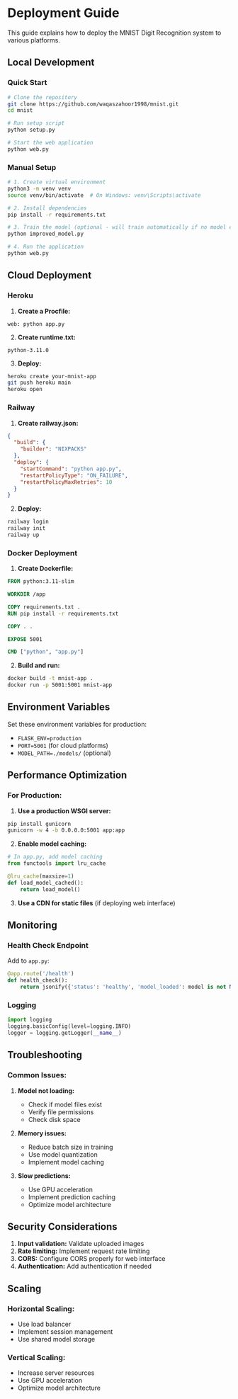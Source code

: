 # Deployment Guide

This guide explains how to deploy the MNIST Digit Recognition system to various platforms.

## Local Development

### Quick Start
```bash
# Clone the repository
git clone https://github.com/waqaszahoor1998/mnist.git
cd mnist

# Run setup script
python setup.py

# Start the web application
python web.py
```

### Manual Setup
```bash
# 1. Create virtual environment
python3 -m venv venv
source venv/bin/activate  # On Windows: venv\Scripts\activate

# 2. Install dependencies
pip install -r requirements.txt

# 3. Train the model (optional - will train automatically if no model exists)
python improved_model.py

# 4. Run the application
python web.py
```

## Cloud Deployment

### Heroku

1. **Create a Procfile:**
```
web: python app.py
```

2. **Create runtime.txt:**
```
python-3.11.0
```

3. **Deploy:**
```bash
heroku create your-mnist-app
git push heroku main
heroku open
```

### Railway

1. **Create railway.json:**
```json
{
  "build": {
    "builder": "NIXPACKS"
  },
  "deploy": {
    "startCommand": "python app.py",
    "restartPolicyType": "ON_FAILURE",
    "restartPolicyMaxRetries": 10
  }
}
```

2. **Deploy:**
```bash
railway login
railway init
railway up
```

### Docker Deployment

1. **Create Dockerfile:**
```dockerfile
FROM python:3.11-slim

WORKDIR /app

COPY requirements.txt .
RUN pip install -r requirements.txt

COPY . .

EXPOSE 5001

CMD ["python", "app.py"]
```

2. **Build and run:**
```bash
docker build -t mnist-app .
docker run -p 5001:5001 mnist-app
```

## Environment Variables

Set these environment variables for production:

- `FLASK_ENV=production`
- `PORT=5001` (for cloud platforms)
- `MODEL_PATH=./models/` (optional)

## Performance Optimization

### For Production:
1. **Use a production WSGI server:**
```bash
pip install gunicorn
gunicorn -w 4 -b 0.0.0.0:5001 app:app
```

2. **Enable model caching:**
```python
# In app.py, add model caching
from functools import lru_cache

@lru_cache(maxsize=1)
def load_model_cached():
    return load_model()
```

3. **Use a CDN for static files** (if deploying web interface)

## Monitoring

### Health Check Endpoint
Add to `app.py`:
```python
@app.route('/health')
def health_check():
    return jsonify({'status': 'healthy', 'model_loaded': model is not None})
```

### Logging
```python
import logging
logging.basicConfig(level=logging.INFO)
logger = logging.getLogger(__name__)
```

## Troubleshooting

### Common Issues:

1. **Model not loading:**
   - Check if model files exist
   - Verify file permissions
   - Check disk space

2. **Memory issues:**
   - Reduce batch size in training
   - Use model quantization
   - Implement model caching

3. **Slow predictions:**
   - Use GPU acceleration
   - Implement prediction caching
   - Optimize model architecture

## Security Considerations

1. **Input validation:** Validate uploaded images
2. **Rate limiting:** Implement request rate limiting
3. **CORS:** Configure CORS properly for web interface
4. **Authentication:** Add authentication if needed

## Scaling

### Horizontal Scaling:
- Use load balancer
- Implement session management
- Use shared model storage

### Vertical Scaling:
- Increase server resources
- Use GPU acceleration
- Optimize model architecture
